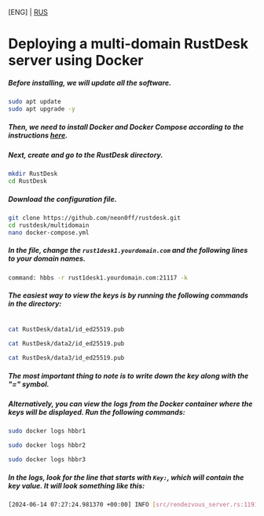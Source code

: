 [ENG] | [RUS](https://github.com/neon0ff/rustdesk/blob/main/multidomain/README.md)
# Deploying a multi-domain RustDesk server using Docker
##### Before installing, we will update all the software.

```bash
sudo apt update
sudo apt upgrade -y

```

##### Then, we need to install Docker and Docker Compose according to the instructions [here](https://totaku.ru/install-docker-and-docker-compose-on-ubuntu-22-04/).

##### Next, create and go to the RustDesk directory.

```bash
mkdir RustDesk
cd RustDesk

```

##### Download the configuration file.

```bash
git clone https://github.com/neon0ff/rustdesk.git
cd rustdesk/multidomain
nano docker-compose.yml

```

##### In the file, change the `rust1desk1.yourdomain.com` and the following lines to your domain names.

```sh
command: hbbs -r rust1desk1.yourdomain.com:21117 -k
```
##### The easiest way to view the keys is by running the following commands in the directory:

```bash

cat RustDesk/data1/id_ed25519.pub

cat RustDesk/data2/id_ed25519.pub

cat RustDesk/data3/id_ed25519.pub

```

##### The most important thing to note is to write down the key along with the "=" symbol.

##### Alternatively, you can view the logs from the Docker container where the keys will be displayed. Run the following commands:

```bash
sudo docker logs hbbr1

sudo docker logs hbbr2

sudo docker logs hbbr3

```

##### In the logs, look for the line that starts with `Key:`, which will contain the key value. It will look something like this:

```bash
[2024-06-14 07:27:24.981370 +00:00] INFO [src/rendezvous_server.rs:1191] Key: g1J0rV4WXwgnzvA2Ezqd0wns3PVMfovAbgHKHpt8QveE=
